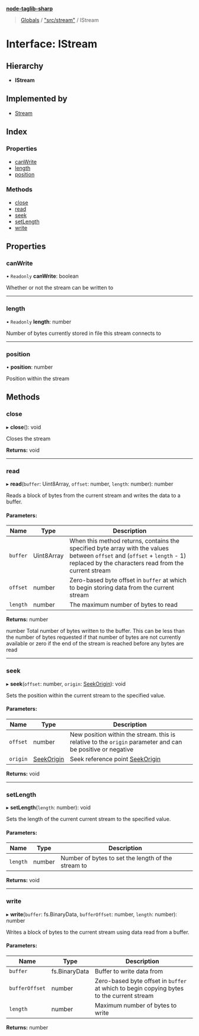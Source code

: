 **[node-taglib-sharp](../README.md)**

> [Globals](../globals.md) / ["src/stream"](../modules/_src_stream_.md) / IStream

# Interface: IStream

## Hierarchy

* **IStream**

## Implemented by

* [Stream](../classes/_src_stream_.stream.md)

## Index

### Properties

* [canWrite](_src_stream_.istream.md#canwrite)
* [length](_src_stream_.istream.md#length)
* [position](_src_stream_.istream.md#position)

### Methods

* [close](_src_stream_.istream.md#close)
* [read](_src_stream_.istream.md#read)
* [seek](_src_stream_.istream.md#seek)
* [setLength](_src_stream_.istream.md#setlength)
* [write](_src_stream_.istream.md#write)

## Properties

### canWrite

• `Readonly` **canWrite**: boolean

Whether or not the stream can be written to

___

### length

• `Readonly` **length**: number

Number of bytes currently stored in file this stream connects to

___

### position

•  **position**: number

Position within the stream

## Methods

### close

▸ **close**(): void

Closes the stream

**Returns:** void

___

### read

▸ **read**(`buffer`: Uint8Array, `offset`: number, `length`: number): number

Reads a block of bytes from the current stream and writes the data to a buffer.

#### Parameters:

Name | Type | Description |
------ | ------ | ------ |
`buffer` | Uint8Array | When this method returns, contains the specified byte array with the values     between `offset` and (`offset` + `length` - 1) replaced by     the characters read from the current stream |
`offset` | number | Zero-based byte offset in `buffer` at which to begin storing data     from the current stream |
`length` | number | The maximum number of bytes to read |

**Returns:** number

number Total number of bytes written to the buffer. This can be less than the
    number of bytes requested if that number of bytes are not currently available or zero if
    the end of the stream is reached before any bytes are read

___

### seek

▸ **seek**(`offset`: number, `origin`: [SeekOrigin](../enums/_src_stream_.seekorigin.md)): void

Sets the position within the current stream to the specified value.

#### Parameters:

Name | Type | Description |
------ | ------ | ------ |
`offset` | number | New position within the stream. this is relative to the `origin`     parameter and can be positive or negative |
`origin` | [SeekOrigin](../enums/_src_stream_.seekorigin.md) | Seek reference point [SeekOrigin](../enums/_src_stream_.seekorigin.md)  |

**Returns:** void

___

### setLength

▸ **setLength**(`length`: number): void

Sets the length of the current current stream to the specified value.

#### Parameters:

Name | Type | Description |
------ | ------ | ------ |
`length` | number | Number of bytes to set the length of the stream to  |

**Returns:** void

___

### write

▸ **write**(`buffer`: fs.BinaryData, `bufferOffset`: number, `length`: number): number

Writes a block of bytes to the current stream using data read from a buffer.

#### Parameters:

Name | Type | Description |
------ | ------ | ------ |
`buffer` | fs.BinaryData | Buffer to write data from |
`bufferOffset` | number | Zero-based byte offset in `buffer` at which to begin copying    bytes to the current stream |
`length` | number | Maximum number of bytes to write  |

**Returns:** number
